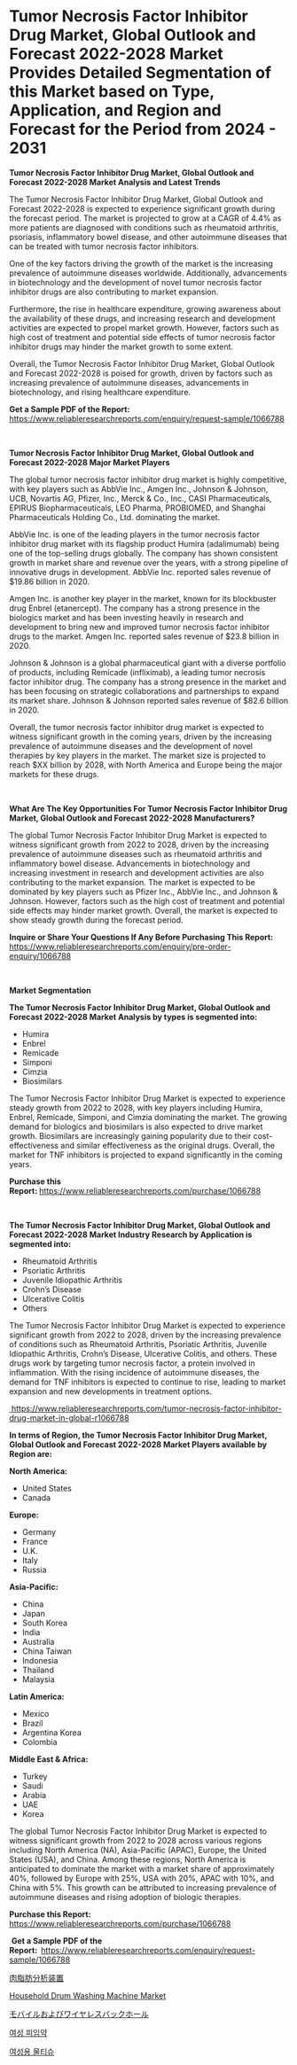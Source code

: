 <p><h1>Tumor Necrosis Factor Inhibitor Drug Market, Global Outlook and Forecast 2022-2028 Market Provides Detailed Segmentation of this Market based on Type, Application, and Region and Forecast for the Period from 2024 - 2031</h1></p><p><strong>Tumor Necrosis Factor Inhibitor Drug Market, Global Outlook and Forecast 2022-2028 Market Analysis and Latest Trends</strong></p>
<p><p>The Tumor Necrosis Factor Inhibitor Drug Market, Global Outlook and Forecast 2022-2028 is expected to experience significant growth during the forecast period. The market is projected to grow at a CAGR of 4.4% as more patients are diagnosed with conditions such as rheumatoid arthritis, psoriasis, inflammatory bowel disease, and other autoimmune diseases that can be treated with tumor necrosis factor inhibitors.</p><p>One of the key factors driving the growth of the market is the increasing prevalence of autoimmune diseases worldwide. Additionally, advancements in biotechnology and the development of novel tumor necrosis factor inhibitor drugs are also contributing to market expansion.</p><p>Furthermore, the rise in healthcare expenditure, growing awareness about the availability of these drugs, and increasing research and development activities are expected to propel market growth. However, factors such as high cost of treatment and potential side effects of tumor necrosis factor inhibitor drugs may hinder the market growth to some extent.</p><p>Overall, the Tumor Necrosis Factor Inhibitor Drug Market, Global Outlook and Forecast 2022-2028 is poised for growth, driven by factors such as increasing prevalence of autoimmune diseases, advancements in biotechnology, and rising healthcare expenditure.</p></p>
<p><strong>Get a Sample PDF of the Report:&nbsp;</strong> <a href="https://www.reliableresearchreports.com/enquiry/request-sample/1066788">https://www.reliableresearchreports.com/enquiry/request-sample/1066788</a></p>
<p>&nbsp;</p>
<p><strong>Tumor Necrosis Factor Inhibitor Drug Market, Global Outlook and Forecast 2022-2028 Major Market Players</strong></p>
<p><p>The global tumor necrosis factor inhibitor drug market is highly competitive, with key players such as AbbVie Inc., Amgen Inc., Johnson & Johnson, UCB, Novartis AG, Pfizer, Inc., Merck & Co., Inc., CASI Pharmaceuticals, EPIRUS Biopharmaceuticals, LEO Pharma, PROBIOMED, and Shanghai Pharmaceuticals Holding Co., Ltd. dominating the market.</p><p>AbbVie Inc. is one of the leading players in the tumor necrosis factor inhibitor drug market with its flagship product Humira (adalimumab) being one of the top-selling drugs globally. The company has shown consistent growth in market share and revenue over the years, with a strong pipeline of innovative drugs in development. AbbVie Inc. reported sales revenue of $19.86 billion in 2020.</p><p>Amgen Inc. is another key player in the market, known for its blockbuster drug Enbrel (etanercept). The company has a strong presence in the biologics market and has been investing heavily in research and development to bring new and improved tumor necrosis factor inhibitor drugs to the market. Amgen Inc. reported sales revenue of $23.8 billion in 2020.</p><p>Johnson & Johnson is a global pharmaceutical giant with a diverse portfolio of products, including Remicade (infliximab), a leading tumor necrosis factor inhibitor drug. The company has a strong presence in the market and has been focusing on strategic collaborations and partnerships to expand its market share. Johnson & Johnson reported sales revenue of $82.6 billion in 2020.</p><p>Overall, the tumor necrosis factor inhibitor drug market is expected to witness significant growth in the coming years, driven by the increasing prevalence of autoimmune diseases and the development of novel therapies by key players in the market. The market size is projected to reach $XX billion by 2028, with North America and Europe being the major markets for these drugs.</p></p>
<p>&nbsp;</p>
<p><strong>What Are The Key Opportunities For Tumor Necrosis Factor Inhibitor Drug Market, Global Outlook and Forecast 2022-2028 Manufacturers?</strong></p>
<p><p>The global Tumor Necrosis Factor Inhibitor Drug Market is expected to witness significant growth from 2022 to 2028, driven by the increasing prevalence of autoimmune diseases such as rheumatoid arthritis and inflammatory bowel disease. Advancements in biotechnology and increasing investment in research and development activities are also contributing to the market expansion. The market is expected to be dominated by key players such as Pfizer Inc., AbbVie Inc., and Johnson & Johnson. However, factors such as the high cost of treatment and potential side effects may hinder market growth. Overall, the market is expected to show steady growth during the forecast period.</p></p>
<p><strong>Inquire or Share Your Questions If Any Before Purchasing This Report:</strong> <a href="https://www.reliableresearchreports.com/enquiry/pre-order-enquiry/1066788">https://www.reliableresearchreports.com/enquiry/pre-order-enquiry/1066788</a></p>
<p>&nbsp;</p>
<p><strong>Market Segmentation</strong></p>
<p><strong>The Tumor Necrosis Factor Inhibitor Drug Market, Global Outlook and Forecast 2022-2028 Market Analysis by types is segmented into:</strong></p>
<p><ul><li>Humira</li><li>Enbrel</li><li>Remicade</li><li>Simponi</li><li>Cimzia</li><li>Biosimilars</li></ul></p>
<p><p>The Tumor Necrosis Factor Inhibitor Drug Market is expected to experience steady growth from 2022 to 2028, with key players including Humira, Enbrel, Remicade, Simponi, and Cimzia dominating the market. The growing demand for biologics and biosimilars is also expected to drive market growth. Biosimilars are increasingly gaining popularity due to their cost-effectiveness and similar effectiveness as the original drugs. Overall, the market for TNF inhibitors is projected to expand significantly in the coming years.</p></p>
<p><strong>Purchase this Report:&nbsp;</strong><a href="https://www.reliableresearchreports.com/purchase/1066788">https://www.reliableresearchreports.com/purchase/1066788</a></p>
<p>&nbsp;</p>
<p><strong>The Tumor Necrosis Factor Inhibitor Drug Market, Global Outlook and Forecast 2022-2028 Market Industry Research by Application is segmented into:</strong></p>
<p><ul><li>Rheumatoid Arthritis</li><li>Psoriatic Arthritis</li><li>Juvenile Idiopathic Arthritis</li><li>Crohn’s Disease</li><li>Ulcerative Colitis</li><li>Others</li></ul></p>
<p><p>The Tumor Necrosis Factor Inhibitor Drug Market is expected to experience significant growth from 2022 to 2028, driven by the increasing prevalence of conditions such as Rheumatoid Arthritis, Psoriatic Arthritis, Juvenile Idiopathic Arthritis, Crohn’s Disease, Ulcerative Colitis, and others. These drugs work by targeting tumor necrosis factor, a protein involved in inflammation. With the rising incidence of autoimmune diseases, the demand for TNF inhibitors is expected to continue to rise, leading to market expansion and new developments in treatment options.</p></p>
<p><a href="https://www.reliableresearchreports.com/tumor-necrosis-factor-inhibitor-drug-market-in-global-r1066788">&nbsp;https://www.reliableresearchreports.com/tumor-necrosis-factor-inhibitor-drug-market-in-global-r1066788</a></p>
<p><strong>In terms of Region, the Tumor Necrosis Factor Inhibitor Drug Market, Global Outlook and Forecast 2022-2028 Market Players available by Region are:</strong></p>
<p>
    <p> <strong> North America: </strong>
        <ul>
            <li>United States</li>
            <li>Canada</li>
        </ul>
        </p> 
    <p> <strong> Europe: </strong>
        <ul>
            <li>Germany</li>
            <li>France</li>
            <li>U.K.</li>
            <li>Italy</li>
            <li>Russia</li>
        </ul>
        </p> 
    <p> <strong> Asia-Pacific: </strong>
        <ul>
            <li>China</li>
            <li>Japan</li>
            <li>South Korea</li>
            <li>India</li>
            <li>Australia</li>
            <li>China Taiwan</li>
            <li>Indonesia</li>
            <li>Thailand</li>
            <li>Malaysia</li>
        </ul>
        </p> 
    <p> <strong> Latin America: </strong>
        <ul>
            <li>Mexico</li>
            <li>Brazil</li>
            <li>Argentina Korea</li>
            <li>Colombia</li>
        </ul>
        </p> 
    <p> <strong> Middle East & Africa: </strong>
        <ul>
            <li>Turkey</li>
            <li>Saudi</li>
            <li>Arabia</li>
            <li>UAE</li>
            <li>Korea</li>
        </ul>
    </p>
    </p>
<p><p>The global Tumor Necrosis Factor Inhibitor Drug Market is expected to witness significant growth from 2022 to 2028 across various regions including North America (NA), Asia-Pacific (APAC), Europe, the United States (USA), and China. Among these regions, North America is anticipated to dominate the market with a market share of approximately 40%, followed by Europe with 25%, USA with 20%, APAC with 10%, and China with 5%. This growth can be attributed to increasing prevalence of autoimmune diseases and rising adoption of biologic therapies.</p></p>
<p><strong>Purchase this Report: </strong><a href="https://www.reliableresearchreports.com/purchase/1066788">https://www.reliableresearchreports.com/purchase/1066788</a></p>
<p>&nbsp;<strong>Get a Sample PDF of the Report:&nbsp;&nbsp;</strong><a href="https://www.reliableresearchreports.com/enquiry/request-sample/1066788">https://www.reliableresearchreports.com/enquiry/request-sample/1066788</a></p>
<p><strong></strong></p>
<p><p><a href="https://github.com/AriMuller2009/Market-Research-Report-List-1/blob/main/853126286072.md">肉脂肪分析装置</a></p><p><a href="https://issuu.com/reportprime-2/docs/household-drum-washing-machine-market-size-2030.pp">Household Drum Washing Machine Market</a></p><p><a href="https://medium.com/@ryleebauch2023/%E3%83%A2%E3%83%90%E3%82%A4%E3%83%AB%E3%81%8A%E3%82%88%E3%81%B3%E3%83%AF%E3%82%A4%E3%83%A4%E3%83%AC%E3%82%B9%E3%83%90%E3%83%83%E3%82%AF%E3%83%9B%E3%83%BC%E3%83%AB%E5%B8%82%E5%A0%B4%E3%83%AC%E3%83%9D%E3%83%BC%E3%83%88%E3%81%AF-%E3%81%93%E3%81%AE%E5%B8%82%E5%A0%B4%E3%81%AE%E6%9C%80%E6%96%B0%E3%81%AE%E3%83%88%E3%83%AC%E3%83%B3%E3%83%89%E3%81%A8%E6%88%90%E9%95%B7%E6%A9%9F%E4%BC%9A%E3%82%92%E6%98%8E%E3%82%89%E3%81%8B%E3%81%AB%E3%81%97%E3%81%A6%E3%81%84%E3%81%BE%E3%81%99-c68c57c63558">モバイルおよびワイヤレスバックホール</a></p><p><a href="https://github.com/TimmyMann6767/Market-Research-Report-List-1/blob/main/691516479692.md">여성 피임약</a></p><p><a href="https://github.com/JeromeRtyau89966/Market-Research-Report-List-1/blob/main/493760279693.md">여성용 물티슈</a></p></p>